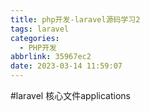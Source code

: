 ```yaml
---
title: php开发-laravel源码学习2
tags: laravel
categories:
  - PHP开发
abbrlink: 35967ec2
date: 2023-03-14 11:59:07
---
```


#laravel 核心文件applications
